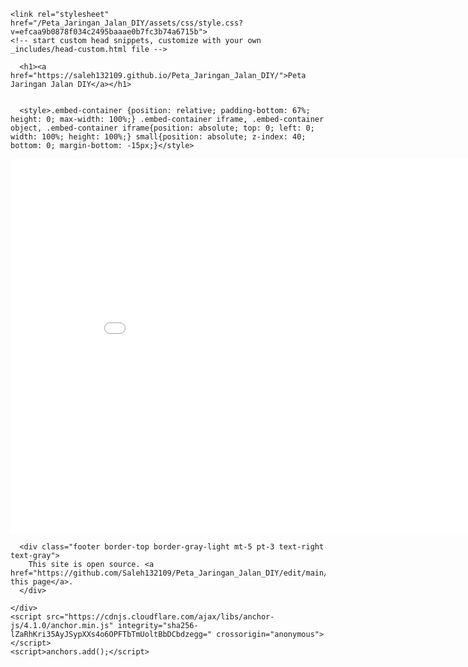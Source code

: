 <!DOCTYPE html>
<html lang="en-US">
  <head>
    <meta charset="UTF-8">
    <meta http-equiv="X-UA-Compatible" content="IE=edge">
    <meta name="viewport" content="initial-scale=1,user-scalable=no,maximum-scale=1,width=device-width">

<!-- Begin Jekyll SEO tag v2.8.0 -->
<title>Peta Jaringan Jalan DIY</title>
<meta name="generator" content="Jekyll v3.9.2" />
<meta property="og:title" content="Peta_Jaringan_Jalan_DIY" />
<meta property="og:locale" content="en_US" />
<link rel="canonical" href="https://saleh132109.github.io/Peta_Jaringan_Jalan_DIY/" />
<meta property="og:url" content="https://saleh132109.github.io/Peta_Jaringan_Jalan_DIY/" />
<meta property="og:site_name" content="Peta_Jaringan_Jalan_DIY" />
<meta property="og:type" content="website" />
<meta name="twitter:card" content="summary" />
<meta property="twitter:title" content="Peta_Jaringan_Jalan_DIY" />
<script type="application/ld+json">
{"@context":"https://schema.org","@type":"WebSite","headline":"Peta_Jaringan_Jalan_DIY","name":"Peta_Jaringan_Jalan_DIY","url":"https://saleh132109.github.io/Peta_Jaringan_Jalan_DIY/"}</script>
<!-- End Jekyll SEO tag -->

    <link rel="stylesheet" href="/Peta_Jaringan_Jalan_DIY/assets/css/style.css?v=efcaa9b0878f034c2495baaae0b7fc3b74a6715b">
    <!-- start custom head snippets, customize with your own _includes/head-custom.html file -->

<!-- Setup Google Analytics -->



<!-- You can set your favicon here -->
<!-- link rel="shortcut icon" type="image/x-icon" href="/Peta_Jaringan_Jalan_DIY/favicon.ico" -->

<!-- end custom head snippets -->

  </head>
  <body>
    <div class="container-lg px-3 my-5 markdown-body">
      
      <h1><a href="https://saleh132109.github.io/Peta_Jaringan_Jalan_DIY/">Peta Jaringan Jalan DIY</a></h1>
      

      <style>.embed-container {position: relative; padding-bottom: 67%; height: 0; max-width: 100%;} .embed-container iframe, .embed-container object, .embed-container iframe{position: absolute; top: 0; left: 0; width: 100%; height: 100%;} small{position: absolute; z-index: 40; bottom: 0; margin-bottom: -15px;}</style>
<div class="embed-container"><iframe width="900" height="600" frameborder="0" scrolling="no" marginheight="0" marginwidth="0" title="Jaringan Jalan Utama Propinsi DIY" src="//learngis2.maps.arcgis.com/apps/Embed/index.html?webmap=e13fc25cef114db78c6f84c656726ff6&amp;extent=110.0335,-8.0316,110.843,-7.6588&amp;home=true&amp;zoom=true&amp;previewImage=false&amp;scale=true&amp;search=true&amp;searchextent=true&amp;details=true&amp;legendlayers=true&amp;active_panel=details&amp;basemap_gallery=true&amp;disable_scroll=true&amp;theme=dark"></iframe></div>


      
      <div class="footer border-top border-gray-light mt-5 pt-3 text-right text-gray">
        This site is open source. <a href="https://github.com/Saleh132109/Peta_Jaringan_Jalan_DIY/edit/main/README.md">Improve this page</a>.
      </div>
      
    </div>
    <script src="https://cdnjs.cloudflare.com/ajax/libs/anchor-js/4.1.0/anchor.min.js" integrity="sha256-lZaRhKri35AyJSypXXs4o6OPFTbTmUoltBbDCbdzegg=" crossorigin="anonymous"></script>
    <script>anchors.add();</script>
  </body>
</html>
